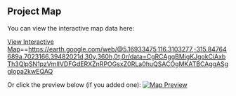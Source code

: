 ## Project Map

You can view the interactive map data here:

[View Interactive Map](data/map_data.geojson)==<https://earth.google.com/web/@5.16933475,116.3103277,-315.84764689a,7023166.39482021d,30y,360h,0t,0r/data=CgRCAggBMigKJgokCiAxbTh3QlpSN1pzVmlIVDFGdERXZnRPOGsxZ0RLa0huQSACOgMKATBCAggASggIopa2kwEQAQ>

Or click the preview below (if you added one):
[![Map Preview](path/to/optional/static_preview_image.png)](data/map_data.geojson)
